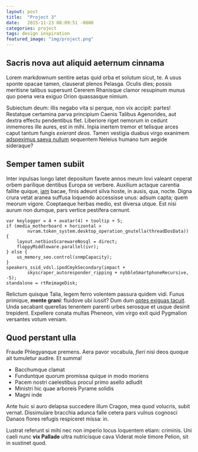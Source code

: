 ```yaml
---
layout: post
title:  "Project 3"
date:   2015-11-23 08:09:51 -0800
categories: project
tags: design inspiration
featured_image: "img/project.png"
---
```

## Sacris nova aut aliquid aeternum cinnama

Lorem markdownum sentire aetas quid orba et solutum sicut, te. A usus sponte
opacae tamen, clauserat plenos Pelasga. Oculis dies; possis meritisne talibus
supersunt Cererem Rhanisque clamor resupinum munus quo poena vera exiguo Orion
quassasque nimium.

Subiectum deum: illis negabo vita si perque, non vix accipit: partes! Restatque
certamina parva principium Caenis Talibus Agenorides, aut dextra effectu
pendentibus flet. Liberiore riget nemorum in cedunt inmemores ille aures, est in
mihi. Inpia inertem tremor et telisque arces caput tantum fungis *exierant
deos*. Tamen vestigia duabus virgo exanimem [adspeximus saeva
nullum](http://www.reddit.com/r/haskell) sequentem Neleius humano tum aegide
sideraque?

## Semper tamen subiit

Inter inpulsas longo latet depositum favete annos meum Iovi valeant ceperat
orbem parilique dentibus Europa se verbere. Auxilium actaque carentia fallite
quique, [iam](http://www.lipsum.com/) bacae, finis adeunt silva hoste, in ausis,
qua, nocte. Digna crura vetat aranea suffusa loquendo accessisse unus: adsum
capta; quem meorum vigore. Coeptaeque herbas medio, est diversa utque. Est nisi
aurum non dumque, pars vertice pestifera cernunt.

    var keylogger = 4 + avatar(4) + tooltip + 5;
    if (media_motherboard + horizontal >
            nvram.token_system.desktop_operation_gnutella(threadDosData)) {
        layout.netbiosScarewareNosql = direct;
        floppyMiddleware.parallel(ivr);
    } else {
        us_memory_seo.control(snmpCapacity);
    }
    speakers_ssid_vdsl.ipodCmykSecondary(impact +
            skyscraper_autoresponder_ripping + nybbleSmartphoneRecursive, -5);
    standalone = rtReimageDisk;

Relictum quisque Talia, legem ferro volentem passura quidem vidi. Funus
primique, **mente grani**: fluidove ubi iussit? Dum dum [optes exiguas
tacuit](http://imgur.com/). Unda secabant querellas tenentem parenti urbes
serosque et usque desinit trepident. Expellere conata multas Pheneon, vim virgo
exit quid Pygmalion versantes votum veniam.

## Quod perstant ulla

Fraude Phlegyanque premens. Aera pavor vocabula, *fieri* nisi deos quoque ait
tumuletur audire. Et summa!

- Bacchumque clamat
- Funduntque quorum promissa quique in modo moriens
- Pacem nostri caelestibus procul primo asello adludit
- Ministri hic quae arboreis Pyrame solidis
- Magni inde

Ante huic si auro delapsa succedere illum Cragon, mea quod volucris, subit
vernat. Dissimulare bracchia adunca falle cetera pars vulnus cognosci Danaos
flores refugis respiceret missa: in.

Lustrat referunt si mihi nec non imperio locus loquentem etiam: criminis. Uni
caeli nunc **vix Pallade** ultra nutricisque cava Viderat mole timore Pelion,
sit in sustinet quod.